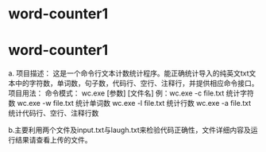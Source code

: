 # word-counter1
# word-counter1
a.
项目描述：
这是一个命令行文本计数统计程序。能正确统计导入的纯英文txt文本中的字符数，单词数，句子数，代码行、空行、注释行，并提供相应命令接口。
项目用法：
命令模式： wc.exe [参数] [文件名]
例：wc.exe -c file.txt 统计字符数
    wc.exe -w file.txt 统计单词数
    wc.exe -l file.txt 统计行数
    wc.exe -a file.txt 统计代码行、空行、注释行数



b.主要利用两个文件及input.txt与laugh.txt来检验代码正确性，文件详细内容及运行结果请查看上传的文件。
